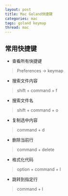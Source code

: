 ```yaml
---
layout: post
title: Mac Goland快捷键
categories: mac
tags: goland keymap
thread: mac
---
```

## 常用快捷键
* 查看所有快捷键

> Preferences -> keymap

* 搜索文件内容

> shift + command + f

* 搜索文件名

> shift + command + o

* 复制选中内容

> command + d

* 删除当前行

> command + delete

* 格式化代码

> option + command + l

* 跳转到指定行

> command + l

